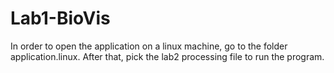 # Lab1-BioVis

In order to open the application on a linux machine, go to the folder application.linux. 
After that, pick the lab2 processing file to run the program.

